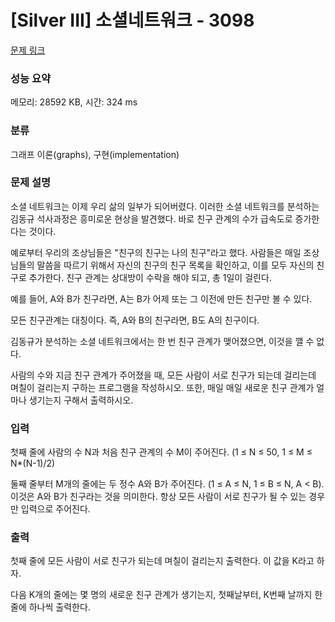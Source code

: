 # [Silver III] 소셜네트워크 - 3098 

[문제 링크](https://www.acmicpc.net/problem/3098) 

### 성능 요약

메모리: 28592 KB, 시간: 324 ms

### 분류

그래프 이론(graphs), 구현(implementation)

### 문제 설명

<p>소셜 네트워크는 이제 우리 삶의 일부가 되어버렸다. 이러한 소셜 네트워크를 분석하는 김동규 석사과정은 흥미로운 현상을 발견했다. 바로 친구 관계의 수가 급속도로 증가한다는 것이다.</p>

<p>예로부터 우리의 조상님들은 "친구의 친구는 나의 친구"라고 했다. 사람들은 매일 조상님들의 말씀을 따르기 위해서 자신의 친구의 친구 목록을 확인하고, 이를 모두 자신의 친구로 추가한다. 친구 관계는 상대방이 수락을 해야 되고, 총 1일이 걸린다.</p>

<p>예를 들어, A와 B가 친구라면, A는 B가 어제 또는 그 이전에 만든 친구만 볼 수 있다.</p>

<p>모든 친구관계는 대칭이다. 즉, A와 B의 친구라면, B도 A의 친구이다.</p>

<p>김동규가 분석하는 소셜 네트워크에서는 한 번 친구 관계가 맺어졌으면, 이것을 깰 수 없다.</p>

<p>사람의 수와 지금 친구 관계가 주어졌을 때, 모든 사람이 서로 친구가 되는데 걸리는데 며칠이 걸리는지 구하는 프로그램을 작성하시오. 또한, 매일 매일 새로운 친구 관계가 얼마나 생기는지 구해서 출력하시오.</p>

### 입력 

 <p>첫째 줄에 사람의 수 N과 처음 친구 관계의 수 M이 주어진다. (1 ≤ N ≤ 50, 1 ≤ M ≤ N*(N-1)/2)</p>

<p>둘째 줄부터 M개의 줄에는 두 정수 A와 B가 주어진다. (1 ≤ A ≤ N, 1 ≤ B ≤ N, A < B). 이것은 A와 B가 친구라는 것을 의미한다. 항상 모든 사람이 서로 친구가 될 수 있는 경우만 입력으로 주어진다.</p>

### 출력 

 <p>첫째 줄에 모든 사람이 서로 친구가 되는데 며칠이 걸리는지 출력한다. 이 값을 K라고 하자.</p>

<p>다음 K개의 줄에는 몇 명의 새로운 친구 관계가 생기는지, 첫째날부터, K번째 날까지 한 줄에 하나씩 출력한다. </p>

